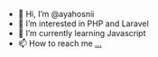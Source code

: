 - 👋 Hi, I’m @ayahosnii
- 👀 I’m interested in PHP and Laravel
- 🌱 I’m currently learning Javascript
- 📫 How to reach me [...](https://www.linkedin.com/in/ayahosny/)

<!---
ayahosnii/ayahosnii is a ✨ special ✨ repository because its `README.md` (this file) appears on your GitHub profile.
You can click the Preview link to take a look at your changes.
--->
